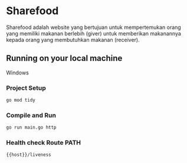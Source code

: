 # Sharefood
Sharefood adalah website yang bertujuan untuk mempertemukan orang yang memiliki makanan berlebih (giver) untuk memberikan makanannya kepada orang yang membutuhkan makanan (receiver).

## Running on your local machine
Windows

### Project Setup

```sh
go mod tidy
```

### Compile and Run

```sh
go run main.go http
```

### Health check Route PATH
```sh
{{host}}/liveness
```